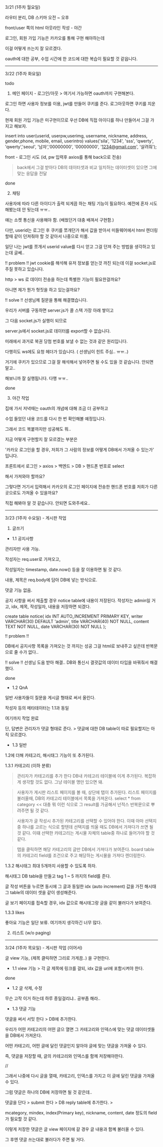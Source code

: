 3/21 (1주차 월요일)

라우터 분리, DB 스키마 오전 ~ 오후

front/user 쪽의 html 아웃라인 작성 - 야간

로그인, 회원 가입 기능은 카카오를 통해 구현 해야하는데

이걸 어떻게 쓰는지 잘 모르겠다.

oauth에 대한 공부, 수업 시간에 한 코드에 대한 복습이 필요할 것 같읍니다.

 --------------------------

3/22 (1주차 화요일)

todo

1. 메인 페이지 - 로그인/아웃 > 여기서 가능하면 oauth까지 구현해본다.

로그인 하면 사용자 정보를 이용, jwt를 만들어 쿠키를 준다. 로그아웃하면 쿠키를 지운다.

현재 회원 가입 기능은 미구현이므로 우선 DB에 직접 아이디를 하나 만들어서 그걸 가지고 해보자.

insert into user(userid, userpw,userimg,  username, nickname, address, gender,phone, mobile, email, userintro) 
values('sila', '1234', 'sss', 'qwerty', 'qwerty','seoul', '남자','00000000', '00000000', '1234@gmail.com', '살려줘');

front - 로그인 시도 (id, pw 입력후 axios를 통해 back으로 전송) 
> back에서 그걸 받아다 DB의 데이터셋과 비교
> 일치하는 데이터셋이 있으면 그에 맞는 응답을 전달

done

2. 채팅

사용자에 따라 다른 아이디가 출력 되게끔 하는 채팅 기능이 필요하다. 
예전에 혼자 시도 해봤는데 안 됫는데 ㅠㅠ..

얘는 소켓 통신을 사용해야 함. (배웠던거 대충 배껴서 구현함.)

다만, userid는 로그인 후 쿠키를 쪼개던가 해서 값을 받아서 미들웨어에서 html 렌더링할때 같이 던져줘야 할 것 같아서 나중으로 미룸.

일단 나는 jwt를 쪼개서 userid value를 다시 얻고 그걸 던져 주는 방법을 생각하고 있는데 글쎄..

!! problem !! 
jwt cookie를 해석해 유저 정보를 얻는것 까진 되는데 이걸 socket.js로 주질 못하고 있습니다. 

http > ws 로 데이터 전송을 하는데 특별한 기능이 필요한걸까요?

아니면 제가 뭔가 헛짓을 하고 있는걸까요? 

!! solve !!
선생님께 질문을 통해 해결했습니다. 

우리가 서버를 구동하면 server.js가 콜 스텍 가장 아래 쌓이고 

그 다음 socket.js가 실행이 되므로 

server.js에서 socket.js로 데이터를 export할 수 없습니다.

미래에서 과거로 복권 당첨 번호를 보낼 수 없는 것과 같은 원리입니다.

다행히도 ws에도 요청 헤더가 있습니다. ( 선생님이 힌트 주심.. ㅠㅠ..) 

거기에 쿠키가 있으므로 그걸 잘 해석해서 넣어주면 될 수도 있을 것 같습니다. 안되면 말고..

해보니까 잘 실행됩니다. 다행 ㅠㅠ..

done

3. 야간 작업

집에 가서 저녁때는 oauth의 개념에 대해 조금 더 공부하고

수업 들었던 내용 코드를 다시 한 번 확인해볼 예정입니다.

그래서 코드 복붙까지만 성공해도 뭐..

지금 어떻게 구현할지 잘 모르겠는 부분은

'카카오 로그인을 할 경우, 저희가 그 사람의 정보를 어떻게 DB에서 가져올 수 있는가' 입니다.

프론트에서 로그인 > axios > 백엔드 > DB > 핸드폰 번호로 select

해서 가져와야 할까요?

그렇다면 거기서 입력해서 카카오의 로그인 페이지에 전송한 핸드폰 번호를 저희가 다른 곳으로도 가져올 수 있을까요?

직접 해봐야 알 것 같습니다. 안되면 도와주세요..

-----------------------------------------

3/23 (1주차 수요일) - 게시판 작업

1. 글쓰기

- 1.1 공지사항

관리자만 사용 가능.

작성자는 req.user로 가져오고,

작성일자는 timestamp, date.now() 등을 잘 이용하면 될 것 같다.

내용, 제목은 req.body에 담아 DB에 넣는 방식으로.

댓글 기능 없음.

공지 사항을 써서 제출할 경우 notice table에 내용이 저장된다.
작성자는 admin일 거고, idx, 제목, 작성일자, 내용을 저장하면 되겠다.

create table notice(
    idx INT AUTO_INCREMENT PRIMARY KEY,
    writer VARCHAR(30) DEFAULT 'admin',
    title VARCHAR(40) NOT NULL,
    content TEXT NOT NULL,
    date VARCHAR(30) NOT NULL
);

!! problem !!

DB에서 공지사항 목록을 가져오는 것 까지는 성공
그걸 html로 보내주고 싶은데 반복문으로 줄 수가 없다..

!! solve !!
선생님 도움 받아 해결.. DB와 통신시 결괏값의 데이터 타입을 바꿔줘서 해결했다.

done

- 1.2 QnA

일반 사용자들이 질문을 게시글 형태로 써서 올린다.

작성자 등의 메타데이터는 1.1과 동일

여기까지 작업 완료

단, 답변은 관리자가 댓글 형태로 준다. > 댓글에 대한 DB table이 따로 필요할지는 아직 모르겠다.

- 1.3 일반

1.2에 더해 카테고리, 해시태그 기능이 또 추가된다.

1.3.1 카테고리 (이하 분류)

> 관리자가 카테고리를 추가 한다 
> DB내 카테고리 테이블에 이게 추가된다. 복잡하게 생각할 것도 없다. 그냥 테이블 명만 있으면 돼.

> 사용자가 게시판 리스트 페이지를 볼 때, 상단에 탭이 추가된다.
리스트 페이지를 불러올때, DB의 카테고리 테이블에서 목록을 가져온다.
select * from category << 대충 뭐 이런 식으로
그 result를 가공해서 넌적스 반복문으로 뿌려주면 될 것 같다.

> 사용자가 글 작성시 추가된 카테고리를 선택할 수 있어야 한다.
이때 아마 선택지 중 하나를 고르는 식으로 할텐데
선택지를 띄울 때도 DB에서 가져다가 쓰면 될 것 같다.
이떄 선택한 카테고리는 게시물 자체의 table중 하나로 들어가야 할 것 같다.

> 탭을 클릭하면 해당 카테고리의 글만 DB에서 가져다가 보여준다. 
board table의 카테고리 field를 조건으로 주고 해당하는 게시물을 가져다 렌더링한다.

1.3.2 해시태그
최대 5개까지 사용할 수 있도록 하자.

해시태그 DB table을 만들고 tag 1 ~ 5 까지의 field를 준다.

글 작성 버튼을 누르면 동시에 그 글과 동일한 idx (auto increment) 값을 가진 
해시태그 table의 데이터 셋을 같이 생성해준다.

글 보기 페이지를 접속할 경우, idx 값으로 해시태그랑 글을 같이 불러다가 보여준다.


1.3.3 likes

좋아요 기능은 일단 보류. 여기까지 생각하긴 너무 많다.

2. 리스트 (w/o paging)

--------------------------------

3/24 (1주차 목요일) - 게시판 작업 (이어서)

글 view 기능, (제목 클릭하면 그리로 가게끔..) 을 구현한다.

- 1.1 view 기능 > 각 글 제목에 링크를 걸되, idx 값을 uri에 포함시켜야 한다.

done

- 1.2 글 삭제, 수정

무슨 고작 이거 하는데 하루 종일걸리냐.. 공부좀 해라..


- 1.3 댓글 기능

댓글을 써서 서밋 한다 > DB에 추가한다.

우리가 어떤 카테고리의 어떤 글으 열면 그 카테고리와 인덱스에 맞는 댓글 데이터셋들을 DB에서 가져온다.

어떤 카테고리, 어떤 글에 달린 댓글인지 알아야 글에 맞는 댓글을 가져올 수 있다.

즉, 댓글을 저장할 때, 글의 카테고리와 인덱스를 함께 저장해야한다.

//

그래서 나중에 다시 글을 열때, 카테고리, 인덱스를 가지고 이 글에 달린 댓글을 가져올 수 있다.

그럼 댓글은 하나의 DB에 저장하면 될 것 같은데..

댓글을 단다 > submit 한다 > DB reply table에 추가한다. >

mcategory, mindex, index(Primary key), nickname, content, date 정도의 field가 필요할 것 같다.

이렇게 저장한 댓글은 글 view 페이지에 갈 경우 글 내용과 함꼐 불러올 수 있다.

그 후엔 댓글 쓰는대로 불러다가 주면 될 거다.

